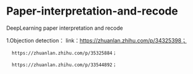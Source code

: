 # Paper-interpretation-and-recode
DeepLearning paper interpretation and recode

1.Objection detection：
link：https://zhuanlan.zhihu.com/p/34325398；
      
      https://zhuanlan.zhihu.com/p/35325884；
      
      https://zhuanlan.zhihu.com/p/33544892；
